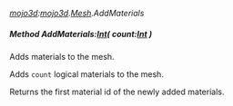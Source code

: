 _[mojo3d](../../modules/mojo3d/mojo3d-module.md):[mojo3d](../../modules/mojo3d/mojo3d-module.md).[Mesh](../../modules/mojo3d/mojo3d-mesh.md).AddMaterials_
##### Method AddMaterials:[Int](../../modules/wonkey/wonkey-types-int.md)( count:[Int](../../modules/wonkey/wonkey-types-int.md) )
Adds materials to the mesh.

Adds `count` logical materials to the mesh.

Returns the first material id of the newly added materials.
